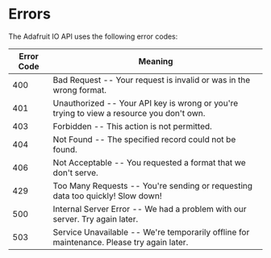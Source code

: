# Errors

The Adafruit IO API uses the following error codes:

Error Code | Meaning
---------- | -------
400 | Bad Request -- Your request is invalid or was in the wrong format.
401 | Unauthorized -- Your API key is wrong or you're trying to view a resource you don't own.
403 | Forbidden -- This action is not permitted.
404 | Not Found -- The specified record could not be found.
406 | Not Acceptable -- You requested a format that we don't serve.
429 | Too Many Requests -- You're sending or requesting data too quickly! Slow down!
500 | Internal Server Error -- We had a problem with our server. Try again later.
503 | Service Unavailable -- We're temporarily offline for maintenance. Please try again later.
